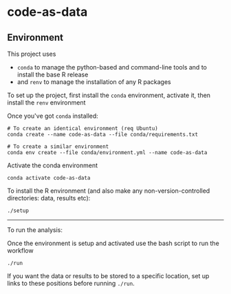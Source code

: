 # code-as-data

## Environment

This project uses
- `conda` to manage the python-based and command-line tools and to install the
base R release
- and `renv` to manage the installation of any R packages

To set up the project, first install the `conda` environment, activate it, then
install the `renv` environment

Once you've got `conda` installed:

```
# To create an identical environment (req Ubuntu)
conda create --name code-as-data --file conda/requirements.txt
```

```
# To create a similar environment
conda env create --file conda/environment.yml --name code-as-data
```

Activate the conda environment

```
conda activate code-as-data
```

To install the R environment (and also make any non-version-controlled
directories: data, results etc):

```
./setup
```

----

To run the analysis:

Once the environment is setup and activated use the bash script to run the
workflow

```
./run
```

If you want the data or results to be stored to a specific location, set up
links to these positions before running `./run`.

